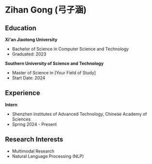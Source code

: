 # Zihan Gong (弓子涵)

## Education

**Xi'an Jiaotong University**
- Bachelor of Science in Computer Science and Technology
- Graduated: 2023

**Southern University of Science and Technology**
- Master of Science in [Your Field of Study]
- Start Date: 2024

## Experience

**Intern**
- Shenzhen Institutes of Advanced Technology, Chinese Academy of Sciences
- Spring 2024 - Present

## Research Interests

- Multimodal Research
- Natural Language Processing (NLP)